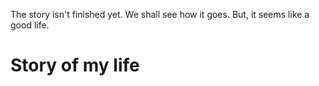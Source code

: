 The story isn't finished yet. We shall see how it goes. But, it seems like a good life.
# Story of my life

